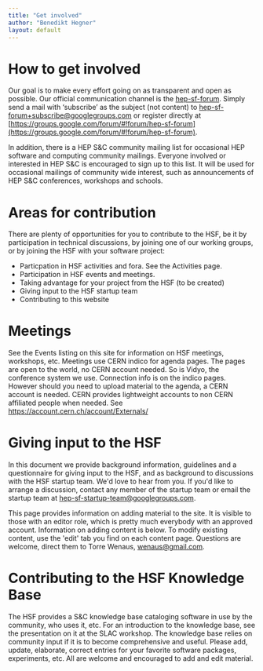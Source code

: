 ```yaml
---
title: "Get involved"
author: "Benedikt Hegner"
layout: default
---
```


# How to get involved

Our goal is to make every effort going on as transparent and open as possible. Our official communication channel is the [hep-sf-forum](https://groups.google.com/forum/#!forum/hep-sf-forum). Simply send a mail with ‘subscribe’ as the subject (not content) to hep-sf-forum+subscribe@googlegroups.com or register directly at [https://groups.google.com/forum/#!forum/hep-sf-forum](https://groups.google.com/forum/#!forum/hep-sf-forum).

In addition, there is a HEP S&C community mailing list for occasional HEP software and computing community mailings. Everyone involved or interested in HEP S&C is encouraged to sign up to this list. It will be used for occasional mailings of community wide interest, such as announcements of HEP S&C conferences, workshops and schools.

# Areas for contribution 

There are plenty of opportunities for you to contribute to the HSF, be it by participation in technical discussions, by joining one of our working groups, or by joining the HSF with your software project:

  *  Particpation in HSF activities and fora. See the Activities page.
  *  Participation in HSF events and meetings. 
  *  Taking advantage for your project from the HSF (to be created)
  *  Giving input to the HSF startup team
  *  Contributing to this website

# Meetings

See the Events listing on this site for information on HSF meetings, workshops, etc. Meetings use CERN indico for agenda pages. The pages are open to the world, no CERN account needed. So is Vidyo, the conference system we use. Connection info is on the indico pages. However should you need to upload material to the agenda, a CERN account is needed. CERN provides lightweight accounts to non CERN affiliated people when needed. See https://account.cern.ch/account/Externals/

# Giving input to the HSF

In this document we provide background information, guidelines and a questionnaire for giving input to the HSF, and as background to discussions with the HSF startup team. We'd love to hear from you. If you'd like to arrange a discussion, contact any member of the startup team or email the startup team at [hep-sf-startup-team@googlegroups.com](mailto:hep-sf-startup-team@googlegroups.com).

This page provides information on adding material to the site. It is visible to those with an editor role, which is pretty much everybody with an approved account. Information on adding content is below. To modify existing content, use the 'edit' tab you find on each content page. Questions are welcome, direct them to Torre Wenaus, wenaus@gmail.com.

# Contributing to the HSF Knowledge Base

The HSF provides a S&C knowledge base cataloging software in use by the community, who uses it, etc. For an introduction to the knowledge base, see the presentation on it at the SLAC workshop. The knowledge base relies on community input if it is to become comprehensive and useful. Please add, update, elaborate, correct entries for your favorite software packages, experiments, etc. All are welcome and encouraged to add and edit material.
